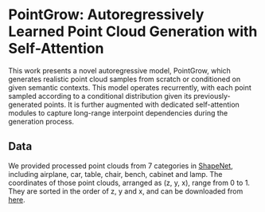# PointGrow: Autoregressively Learned Point Cloud Generation with Self-Attention
This work presents a novel autoregressive model, PointGrow, which generates realistic point cloud samples from scratch or conditioned on given semantic contexts. This model operates recurrently, with each point sampled according to a conditional distribution given its previously-generated points. It is further augmented with dedicated self-attention modules to capture long-range interpoint dependencies during the generation process.

## Data
We provided processed point clouds from 7 categories in [ShapeNet](https://www.shapenet.org), including airplane, car, table, chair, bench, cabinet and lamp. The coordinates of those point clouds, arranged as (z, y, x), range from 0 to 1. They are sorted in the order of z, y and x, and can be downloaded from [here](https://www.dropbox.com/s/xuvoagsdpz6yqen/ShapeNet7.zip).
